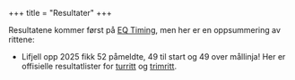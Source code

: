 +++
title = "Resultater"
+++

Resultatene kommer først på [EQ Timing][eqt], men her er en oppsummering av rittene:

- Lifjell opp 2025 fikk 52 påmeldte, 49 til start og 49 over mållinja! Her er offisielle resultatlister for [turritt](http://lifjellopp.no/results/Resultat_04_09_2025_Lifjell_Opp.pdf) og [trimritt][trim25].

[eqt]: https://live.eqtiming.com/75153#dashboard
[tur25]: static/results/Resultat_04_09_2025_Lifjell_Opp.pdf
[trim25]: static/results/Resultat_04_09_2025_Lifjell_Opp_Trim.pdf
